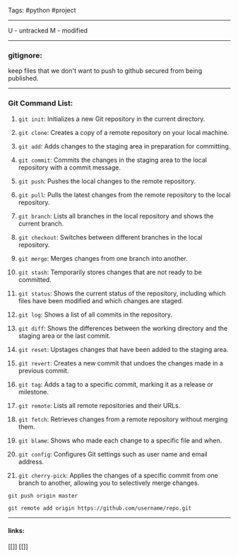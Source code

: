 
Tags: #python #project 

------------------------------------------
U - untracked 
M - modified 

---

### gitignore:
keep files that we don't want to push to github secured from  being published.

---

### Git Command List:

1.  `git init`: Initializes a new Git repository in the current directory.
    
2.  `git clone`: Creates a copy of a remote repository on your local machine.
    
3.  `git add`: Adds changes to the staging area in preparation for committing.
    
4.  `git commit`: Commits the changes in the staging area to the local repository with a commit message.
    
5.  `git push`: Pushes the local changes to the remote repository.
    
6.  `git pull`: Pulls the latest changes from the remote repository to the local repository.
    
7.  `git branch`: Lists all branches in the local repository and shows the current branch.
    
8.  `git checkout`: Switches between different branches in the local repository.
    
9.  `git merge`: Merges changes from one branch into another.
    
10.  `git stash`: Temporarily stores changes that are not ready to be committed.
    
11.  `git status`: Shows the current status of the repository, including which files have been modified and which changes are staged.
    
12.  `git log`: Shows a list of all commits in the repository.
    
13.  `git diff`: Shows the differences between the working directory and the staging area or the last commit.
    
14.  `git reset`: Upstages changes that have been added to the staging area.
    
15.  `git revert`: Creates a new commit that undoes the changes made in a previous commit.
    
16.  `git tag`: Adds a tag to a specific commit, marking it as a release or milestone.
    
17.  `git remote`: Lists all remote repositories and their URLs.
    
18.  `git fetch`: Retrieves changes from a remote repository without merging them.
    
19.  `git blame`: Shows who made each change to a specific file and when.
    
20.  `git config`: Configures Git settings such as user name and email address.
	
21.  `git cherry-pick`: Applies the changes of a specific commit from one branch to another, allowing you to selectively merge changes. 

```terminal
git push origin master
```

```markdown
git remote add origin https://github.com/username/repo.git
```
---------------------
#### links:
[[]]
[[]]